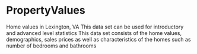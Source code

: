 # PropertyValues
Home values in Lexington, VA
This data set can be used for introductory and advanced level statistics
This data set consists of the home values, demographics, sales prices as well as characteristics of the homes such as number of bedrooms and bathrooms
